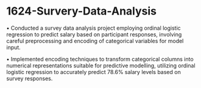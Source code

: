 # 1624-Survery-Data-Analysis

• Conducted a survey data analysis project employing ordinal logistic regression to predict salary based on participant responses, involving careful preprocessing and encoding of categorical variables for model input.

• Implemented encoding techniques to transform categorical columns into numerical representations suitable for predictive modelling, utilizing ordinal logistic regression to accurately predict 78.6% salary levels based on survey responses.
